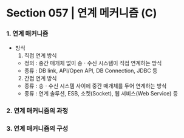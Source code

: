 # Section 057 | 연계 메커니즘 (C)

### 1. 연계 매커니즘
- 방식
  1. 직접 연계 방식 
  - 정의 : 중간 매개체 없이 송ㆍ수신 시스템이 직접 연계하는 방식
  - 종류 : DB link, API/Open API, DB Connection, JDBC 등
  2. 간접 연계 방식 
  - 종류 : 송ㆍ수신 시스템 사이에 중간 매개체를 두어 연계하는 방식
  - 종류 : 연계 솔루션, ESB, 소켓(Socket), 웹 서비스(Web Service) 등

### 2. 연계 매커니즘의 과정

### 3. 연계 매커니즘의 구성